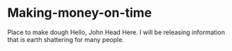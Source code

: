 # Making-money-on-time
Place to make dough
Hello, John Head Here.  I will be releasing information that is earth shattering for many people.

